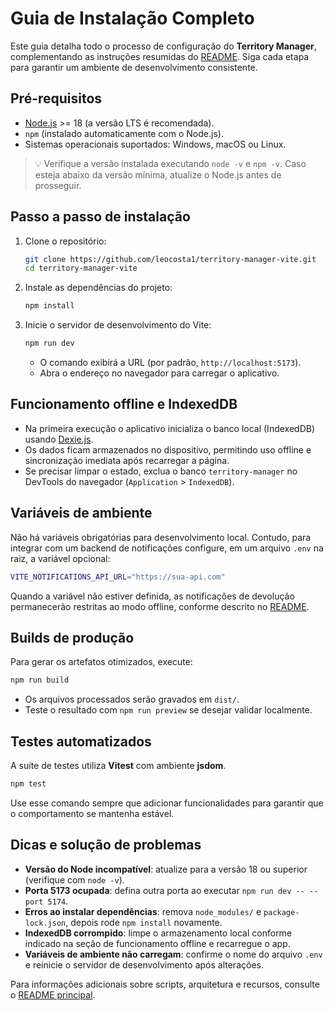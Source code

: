# Guia de Instalação Completo

Este guia detalha todo o processo de configuração do **Territory Manager**, complementando as instruções resumidas do [README](../README.md#instalação). Siga cada etapa para garantir um ambiente de desenvolvimento consistente.

## Pré-requisitos
- [Node.js](https://nodejs.org) \>= 18 (a versão LTS é recomendada).
- `npm` (instalado automaticamente com o Node.js).
- Sistemas operacionais suportados: Windows, macOS ou Linux.

> 💡 Verifique a versão instalada executando `node -v` e `npm -v`. Caso esteja abaixo da versão mínima, atualize o Node.js antes de prosseguir.

## Passo a passo de instalação
1. Clone o repositório:
   ```bash
   git clone https://github.com/leocosta1/territory-manager-vite.git
   cd territory-manager-vite
   ```
2. Instale as dependências do projeto:
   ```bash
   npm install
   ```
3. Inicie o servidor de desenvolvimento do Vite:
   ```bash
   npm run dev
   ```
   - O comando exibirá a URL (por padrão, `http://localhost:5173`).
   - Abra o endereço no navegador para carregar o aplicativo.

## Funcionamento offline e IndexedDB
- Na primeira execução o aplicativo inicializa o banco local (IndexedDB) usando [Dexie.js](https://dexie.org/).
- Os dados ficam armazenados no dispositivo, permitindo uso offline e sincronização imediata após recarregar a página.
- Se precisar limpar o estado, exclua o banco `territory-manager` no DevTools do navegador (`Application` \> `IndexedDB`).

## Variáveis de ambiente
Não há variáveis obrigatórias para desenvolvimento local. Contudo, para integrar com um backend de notificações configure, em um arquivo `.env` na raiz, a variável opcional:
```bash
VITE_NOTIFICATIONS_API_URL="https://sua-api.com"
```
Quando a variável não estiver definida, as notificações de devolução permanecerão restritas ao modo offline, conforme descrito no [README](../README.md#configuração).

## Builds de produção
Para gerar os artefatos otimizados, execute:
```bash
npm run build
```
- Os arquivos processados serão gravados em `dist/`.
- Teste o resultado com `npm run preview` se desejar validar localmente.

## Testes automatizados
A suíte de testes utiliza **Vitest** com ambiente **jsdom**.
```bash
npm test
```
Use esse comando sempre que adicionar funcionalidades para garantir que o comportamento se mantenha estável.

## Dicas e solução de problemas
- **Versão do Node incompatível**: atualize para a versão 18 ou superior (verifique com `node -v`).
- **Porta 5173 ocupada**: defina outra porta ao executar `npm run dev -- --port 5174`.
- **Erros ao instalar dependências**: remova `node_modules/` e `package-lock.json`, depois rode `npm install` novamente.
- **IndexedDB corrompido**: limpe o armazenamento local conforme indicado na seção de funcionamento offline e recarregue o app.
- **Variáveis de ambiente não carregam**: confirme o nome do arquivo `.env` e reinicie o servidor de desenvolvimento após alterações.

Para informações adicionais sobre scripts, arquitetura e recursos, consulte o [README principal](../README.md).
